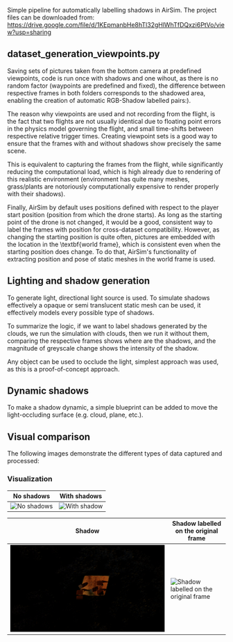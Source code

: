 Simple pipeline for automatically labelling shadows in AirSim.
The project files can be downloaded from: https://drive.google.com/file/d/1KEpmanbHe8hTl32gHlWhTfDQxzi6PtVo/view?usp=sharing 


## dataset_generation_viewpoints.py

Saving sets of pictures taken from the bottom camera at predefined viewpoints, code is run once with shadows and one wihout, as there is no random factor (waypoints are predefined and fixed), the difference between 
respective frames in both folders corresponds to the shadowed area, enabling the creation of automatic
RGB-Shadow labelled pairs:). 

The reason why viewpoints are used and not recording from the flight, is the fact
that two flights are not usually identical due to floating point errors in the physics model governing the flight,
and small time-shifts between respective relative trigger times. Creating viewpoint sets is a good way to ensure 
that the frames with and without shadows show precisely the same scene. 

This is equivalent to capturing the frames from the flight, while significantly reducing the computational load,
which is high already due to rendering of this realistic environment (environment has quite many meshes, grass/plants are
notoriously computationally expensive to render properly with their shadows). 

Finally, AirSim by default uses positions defined with respect to the player start position (position from which the drone starts). As long as the starting point of the drone is not changed, it would be a good, consistent way to label the frames
with position for cross-dataset compatibility. However, as changing the starting position is quite often, pictures
are embedded with the location in the \textbf{world frame}, which is consistent even when the starting position does change.
To do that, AirSim's functionality of extracting position and pose of static meshes in the world frame is used.


## Lighting and shadow generation
To generate light, directional light source is used. To simulate shadows effectively a opaque or semi translucent static mesh can be used, it effectively models every possible type of shadows.

To summarize the logic, if we want to label shadows generated by the clouds, we run the simulation with clouds, then we run it without them, comparing the respective frames shows where are the shadows, and the magnitude of greyscale change shows the intensity of the shadow. 

Any object can be used to occlude the light, simplest approach was used, as this is a proof-of-concept approach.

## Dynamic shadows
To make a shadow dynamic, a simple blueprint can be added to move the light-occluding surface (e.g. cloud, plane, etc.).

## Visual comparison

The following images demonstrate the different types of data captured and processed:

### Visualization

| No shadows | With shadows |
|------------|-------------|
| ![No shadows](Example_frames/NoShadow.png) | ![With shadow](Example_frames/Shadow.png) |

| Shadow | Shadow labelled on the original frame |
|------------------|---------------------|
| ![Shadow](Example_frames/Diff.png) | ![Shadow labelled on the original frame](Example_frames/Label.png) |


